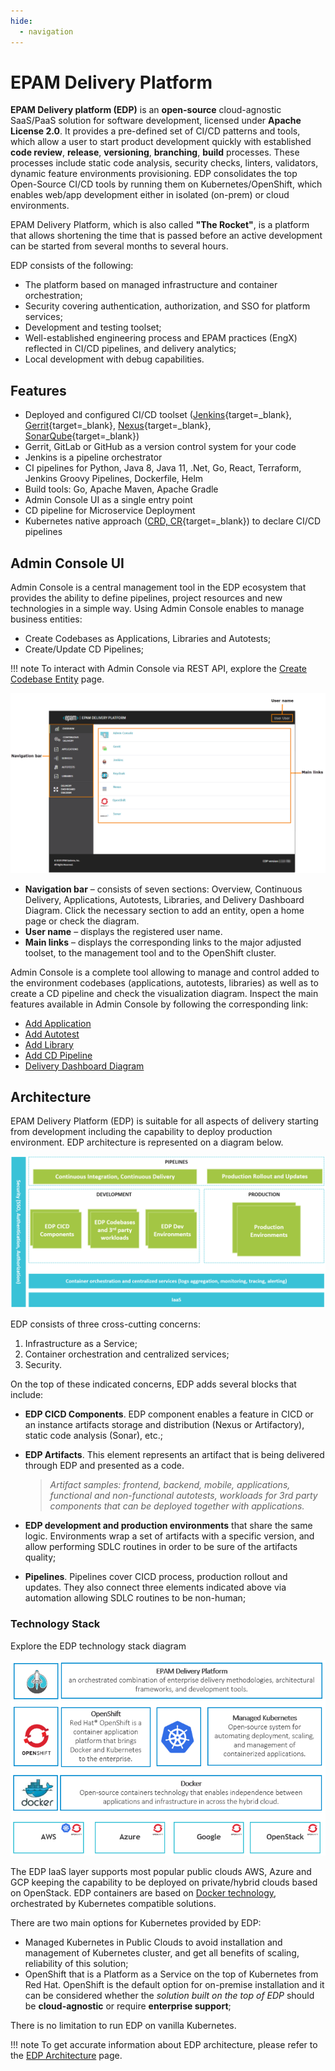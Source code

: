 ```yaml
---
hide:
  - navigation
---
```


# EPAM Delivery Platform

**EPAM Delivery platform (EDP)** is an **open-source** cloud-agnostic SaaS/PaaS solution for software development, licensed under **Apache License 2.0**. It provides a pre-defined set of CI/CD patterns and tools, which allow a user to start product development quickly with established **code review**, **release**, **versioning**, **branching**, **build** processes. These processes include static code analysis, security checks, linters, validators, dynamic feature environments provisioning. EDP consolidates the top Open-Source CI/CD tools by running them on Kubernetes/OpenShift, which enables web/app development either in isolated (on-prem) or cloud environments.

EPAM Delivery Platform, which is also called **"The Rocket"**, is a platform that allows shortening the time that is passed before an active development can be started from several months to several hours.

EDP consists of the following:

- The platform based on managed infrastructure and container orchestration;
- Security covering authentication, authorization, and SSO for platform services;
- Development and testing toolset;
- Well-established engineering process and EPAM practices (EngX) reflected in CI/CD pipelines, and delivery analytics;
- Local development with debug capabilities.

## Features

- Deployed and configured CI/CD toolset ([Jenkins](https://www.jenkins.io/){target=_blank}, [Gerrit](https://www.gerritcodereview.com/){target=_blank}, [Nexus](https://help.sonatype.com/repomanager3){target=_blank}, [SonarQube](https://www.sonarqube.org/){target=_blank})
- Gerrit, GitLab or GitHub as a version control system for your code
- Jenkins is a pipeline orchestrator
- CI pipelines for Python, Java 8, Java 11, .Net, Go, React, Terraform, Jenkins Groovy Pipelines, Dockerfile, Helm
- Build tools: Go, Apache Maven, Apache Gradle
- Admin Console UI as a single entry point
- CD pipeline for Microservice Deployment
- Kubernetes native approach ([CRD, CR](https://kubernetes.io/docs/concepts/extend-kubernetes/api-extension/custom-resources/){target=_blank}) to declare CI/CD pipelines

## Admin Console UI

Admin Console is a central management tool in the EDP ecosystem that provides the ability to define pipelines, project resources and new technologies in a simple way. Using Admin Console enables to manage business entities:

- Create Codebases as Applications, Libraries and Autotests;
- Create/Update CD Pipelines;

!!! note
    To interact with Admin Console via REST API, explore the [Create Codebase Entity](developer-guide/rest-api.md) page.

![overview-page](./assets/ac_overview_page.png "overview-page")

- **Navigation bar** – consists of seven sections: Overview, Continuous Delivery, Applications, Autotests, Libraries, and Delivery Dashboard Diagram. Click the necessary section to add an entity, open a home page or check the diagram.
- **User name** – displays the registered user name.
- **Main links** – displays the corresponding links to the major adjusted toolset, to the management tool and to the OpenShift cluster.

Admin Console is a complete tool allowing to manage and control added to the environment codebases (applications, autotests, libraries) as well as to create a CD pipeline and check the visualization diagram.
Inspect the main features available in Admin Console by following the corresponding link:

- [Add Application](user-guide/add-application.md)
- [Add Autotest](user-guide/add-autotest.md)
- [Add Library](user-guide/add-library.md)
- [Add CD Pipeline](user-guide/add-cd-pipeline.md)
- [Delivery Dashboard Diagram](user-guide/d-d-diagram.md)

## Architecture

EPAM Delivery Platform (EDP) is suitable for all aspects of delivery starting from development including the capability to deploy production environment.
EDP architecture is represented on a diagram below.

![high_level_arch_diagram](./assets/high_level_arch_diagram.png "high_level_arch_diagram")

EDP consists of three cross-cutting concerns:

1. Infrastructure as a Service;
2. Container orchestration and centralized services;
3. Security.

On the top of these indicated concerns, EDP adds several blocks that include:

- **EDP CICD Components**. EDP component enables a feature in CICD or an instance artifacts storage and distribution (Nexus or Artifactory), static code analysis (Sonar), etc.;
- **EDP Artifacts**. This element represents an artifact that is being delivered through EDP and presented as a code.

    >_Artifact samples: frontend, backend, mobile, applications, functional and non-functional autotests, workloads for 3rd party components that can be deployed together with applications._

- **EDP development and production environments** that share the same logic. Environments wrap a set of artifacts with a specific version, and allow performing SDLC routines in order to be sure of the artifacts quality;
- **Pipelines**. Pipelines cover CICD process, production rollout and updates. They also connect three elements indicated above via automation allowing SDLC routines to be non-human;

### Technology Stack

Explore the EDP technology stack diagram

![edp_technology_stack](./assets/edp_technology_stack.png "edp_technology_stack")

The EDP IaaS layer supports most popular public clouds AWS, Azure and GCP keeping the capability to be deployed on private/hybrid clouds based on OpenStack.
EDP containers are based on [Docker technology](https://www.docker.com/), orchestrated by Kubernetes compatible solutions.

There are two main options for Kubernetes provided by EDP:

- Managed Kubernetes in Public Clouds to avoid installation and management of Kubernetes cluster, and get all benefits of scaling, reliability of this solution;
- OpenShift that is a Platform as a Service on the top of Kubernetes from Red Hat. OpenShift is the default option for on-premise installation and it can be considered whether the _solution built on the top of EDP_ should be **cloud-agnostic** or require **enterprise support**;

There is no limitation to run EDP on vanilla Kubernetes.

!!! note
    To get accurate information about EDP architecture, please refer to the
    [EDP Architecture](https://github.com/epam/edp-architecture#edp-architecture) page.
